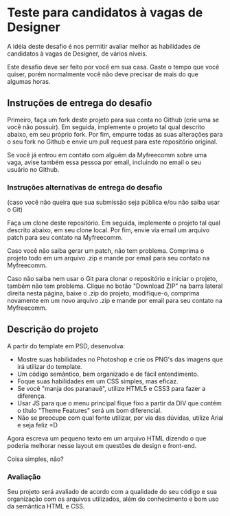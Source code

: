 # Teste para candidatos à vagas de Designer

A idéia deste desafio é nos permitir avaliar melhor as habilidades de candidatos à vagas de Designer, de vários níveis.

Este desafio deve ser feito por você em sua casa. Gaste o tempo que você quiser, porém normalmente você não deve precisar de mais do que algumas horas.

## Instruções de entrega do desafio

Primeiro, faça um fork deste projeto para sua conta no Github (crie uma se você não possuir). Em seguida, implemente o projeto tal qual descrito abaixo, em seu próprio fork. Por fim, empurre todas as suas alterações para o seu fork no Github e envie um pull request para este repositório original.

Se você já entrou em contato com alguém da Myfreecomm sobre uma vaga, avise também essa pessoa por email, incluindo no email o seu usuário no Github.

### Instruções alternativas de entrega do desafio

(caso você não queira que sua submissão seja pública e/ou não saiba usar o Git)

Faça um clone deste repositório. Em seguida, implemente o projeto tal qual descrito abaixo, em seu clone local. Por fim, envie via email um arquivo patch para seu contato na Myfreecomm.

Caso você não saiba gerar um patch, não tem problema. Comprima o projeto todo em um arquivo .zip e mande por email para seu contato na Myfreecomm.

Caso não saiba nem usar o Git para clonar o repositório e iniciar o projeto, também não tem problema. Clique no botão "Download ZIP" na barra lateral direita nesta página, baixe o .zip do projeto, modifique-o, comprima novamente em um novo arquivo .zip e mande por email para seu contato na Myfreecomm.

## Descrição do projeto

A partir do template em PSD, desenvolva:

- Mostre suas habilidades no Photoshop e crie os PNG's das imagens que irá utilizar do template.
- Um código semântico, bem organizado e de fácil entendimento.
- Foque suas habilidades em um CSS simples, mas eficaz.
- Se você "manja dos paranauê", utilize HTML5 e CSS3 para fazer a diferença. 
- Usar JS para que o menu principal fique fixo a partir da DIV que contém o título "Theme Features" será um bom diferencial.
- Não se preocupe com qual fonte utilizar, por via das dúvidas, utilize Arial e seja feliz =D

Agora escreva um pequeno texto em um arquivo HTML dizendo o que poderia melhorar nesse layout em questões de design e front-end.

Coisa simples, não?

### Avaliação

Seu projeto será avaliado de acordo com a qualidade do seu código e sua organização com os arquivos utilizados, além do conhecimento e bom uso da semântica HTML e CSS.
